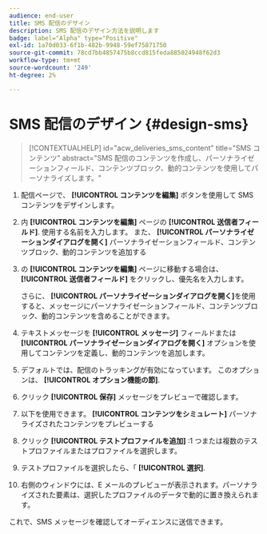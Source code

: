 ```yaml
---
audience: end-user
title: SMS 配信のデザイン
description: SMS 配信のデザイン方法を説明します
badge: label="Alpha" type="Positive"
exl-id: 1a70d033-6f1b-482b-9948-59ef75871750
source-git-commit: 78cd7bb4857475b8ccd815feda885024948f62d3
workflow-type: tm+mt
source-wordcount: '249'
ht-degree: 2%

---
```


# SMS 配信のデザイン {#design-sms}

>[!CONTEXTUALHELP]
>id="acw_deliveries_sms_content"
>title="SMS コンテンツ"
>abstract="SMS 配信のコンテンツを作成し、パーソナライゼーションフィールド、コンテンツブロック、動的コンテンツを使用してパーソナライズします。"

1. 配信ページで、 **[!UICONTROL コンテンツを編集]** ボタンを使用して SMS コンテンツをデザインします。

1. 内 **[!UICONTROL コンテンツを編集]** ページの **[!UICONTROL 送信者フィールド]**. 使用する名前を入力します。 また、 **[!UICONTROL パーソナライゼーションダイアログを開く]** パーソナライゼーションフィールド、コンテンツブロック、動的コンテンツを追加する

1. の **[!UICONTROL コンテンツを編集]** ページに移動する場合は、 **[!UICONTROL 送信者フィールド]** をクリックし、優先名を入力します。

   さらに、 **[!UICONTROL パーソナライゼーションダイアログを開く]**&#x200B;を使用すると、メッセージにパーソナライゼーションフィールド、コンテンツブロック、動的コンテンツを含めることができます。

1. テキストメッセージを **[!UICONTROL メッセージ]** フィールドまたは **[!UICONTROL パーソナライゼーションダイアログを開く]** オプションを使用してコンテンツを定義し、動的コンテンツを追加します。

1. デフォルトでは、配信のトラッキングが有効になっています。 このオプションは、 **[!UICONTROL オプション機能の節]**.

1. クリック **[!UICONTROL 保存]** メッセージをプレビューで確認します。

1. 以下を使用できます。 **[!UICONTROL コンテンツをシミュレート]** パーソナライズされたコンテンツをプレビューする

1. クリック **[!UICONTROL テストプロファイルを追加]** :1 つまたは複数のテストプロファイルまたはプロファイルを選択します。

1. テストプロファイルを選択したら、「 **[!UICONTROL 選択]**.

1. 右側のウィンドウには、E メールのプレビューが表示されます。パーソナライズされた要素は、選択したプロファイルのデータで動的に置き換えられます。

これで、SMS メッセージを確認してオーディエンスに送信できます。
